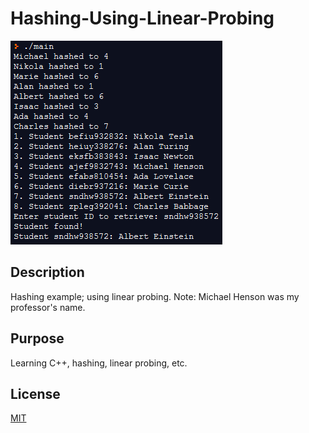# Hashing-Using-Linear-Probing


![example run](https://raw.githubusercontent.com/StanTsky/Hashing-Using-Linear-Probing/master/ExampleRun.PNG)

## Description
Hashing example; using linear probing. Note: Michael Henson was my professor's name.

## Purpose
Learning C++, hashing, linear probing, etc.

## License
[MIT](https://choosealicense.com/licenses/mit/)
